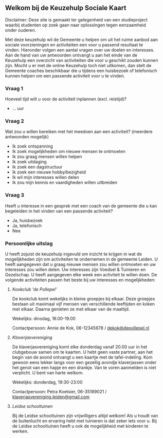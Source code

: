 ## Welkom bij de Keuzehulp Sociale Kaart 

Disclaimer: Deze site is gemaakt ter gelegenheid van een studieproject waarbij studenten op zoek gaan naar oplossingen tegen eenzaamheid onder ouderen. 

Met deze keuzehulp wil de Gemeente u helpen om uit het ruime aanbod aan sociale voorzieningen en activiteiten een voor u passend resultaat te vinden.
Hieronder volgen een aantal vragen over uw doelen en interesses. Aan de hand van uw antwoorden ontvangt u aan het einde van de Keuzehulp een overzicht van activiteiten die voor u geschikt zouden kunnen zijn.
Mocht u er met de online Keuzehulp toch niet uitkomen, dan stelt de Gemeente coaches beschikbaar die u tijdens een huisbezoek of telefonisch kunnen helpen om een passende activiteit voor u te vinden. 



### Vraag 1

Hoeveel tijd wilt u voor de activiteit inplannen (excl. reistijd)?

- ... uur


### Vraag 2

Wat zou u willen bereiken met het meedoen aan een activiteit? (meerdere antwoorden mogelijk)

 - Ik zoek ontspanning
 - Ik zoek mogelijkheden om nieuwe mensen te ontmoeten
 - Ik zou graag mensen willen helpen
 - Ik zoek uitdaging
 - Ik zoek een dagstructuur
 - Ik zoek een nieuwe hobby/bezigheid
 - Ik wil mijn interesses willen delen
 - Ik zou mijn kennis en vaardigheden willen uitbreiden



### Vraag 3

Heeft u interesse in een gesprek met een coach van de gemeente die u kan begeleiden in het vinden van een passende activiteit?

 - Ja, huisbezoek
 - Ja, telefonisch
 - Nee

### Persoonlijke uitslag

U heeft zojuist de keuzehulp ingevuld om inzicht te krijgen in wat de mogelijkheden zijn om activiteiten te ondernemen in de gemeente Leiden. 
U heeft aangegeven dat u graag nieuwe mensen zou willen ontmoeten en uw interesses zou willen delen. 
Uw interesses zijn Voedsel & Tuinieren en Gezelschap. 
U heeft aangegeven elke week een activiteit te willen doen. 
De volgende activiteiten passen het beste bij uw interesses en mogelijkheden:

 1.  *Kookclub 'de Pollepel'*
    
     De kookclub komt wekelijks in kleine groepjes bij elkaar. 
     Deze groepjes bestaan uit maximaal vijf mensen van verschillende leeftijden en koken met elkaar. 
     Daarna genieten ze met elkaar van de maaltijd. 
     
     Wekelijks: dinsdag, 16.00-19.00
     
     Contactpersoon: Annie de Kok, 06-12345678 / dekok@depollepel.nl
     
 2.  *Klaverjasvereniging* 
     
     De klaverjasvereniging komt elke donderdag vanaf 20.00 uur in het clubgebouw samen om te kaarten. 
     U hebt geen vaste partner, aan het begin van de avond ontvangt u een kaartje met de tafel-indeling. 
     Kom gewoon eens lekker langs voor een gezellig avondje klaverjassen onder het genot van een hapje en een drankje.
     Van te voren aanmelden is niet verplicht. 
     U bent van harte welkom.
     
     Wekelijks: donderdag, 19:30-23:00
     
     Contactpersoon: Petra Koetsier, 06-35189021 / klaverjasvereniging.leiden@gmail.com

 3.  *Leidse schooltuinen*
  
     Bij de Leidse schooltuinen zijn vrijwilligers altijd welkom! 
     Als u houdt van de buitenlucht en ervaring hebt met tuinieren is dat zeker iets voor u. 
     Bij de Leidse schooltuinen heeft u ook de mogelijkheid met kinderen te werken.

